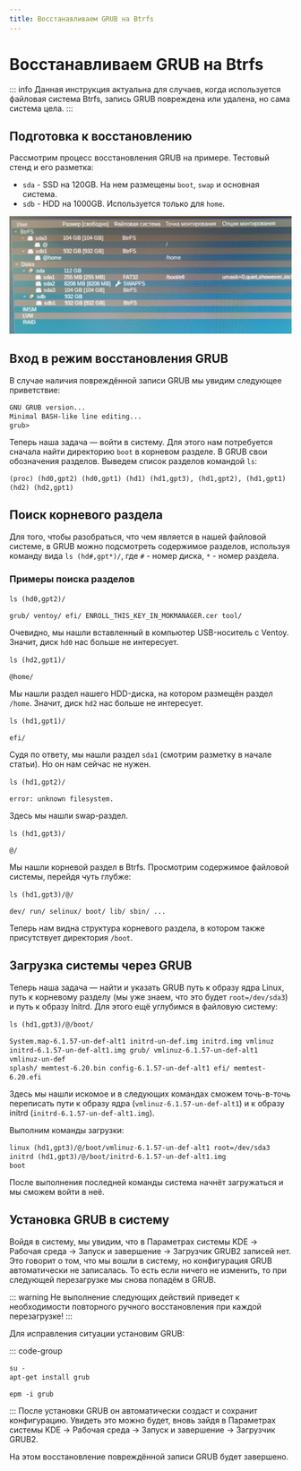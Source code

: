 ```yaml
---
title: Восстанавливаем GRUB на Btrfs
---
```


# Восстанавливаем GRUB на Btrfs

::: info
Данная инструкция актуальна для случаев, когда используется файловая система Btrfs, запись GRUB повреждена или удалена, но сама система цела.
:::

## Подготовка к восстановлению

Рассмотрим процесс восстановления GRUB на примере. Тестовый стенд и его разметка:

- `sda` - SSD на 120GB. На нем размещены `boot`, `swap` и основная система.
- `sdb` - HDD на 1000GB. Используется только для `home`.

![Схема разметки дисков](./img/IMG_20240426_113454_533_1.jpg)

## Вход в режим восстановления GRUB

В случае наличия повреждённой записи GRUB мы увидим следующее приветствие:

```shell
GNU GRUB version...
Minimal BASH-like line editing...
grub>
```

Теперь наша задача — войти в систему. Для этого нам потребуется сначала найти директорию `boot` в корневом разделе. В GRUB свои обозначения разделов. Выведем список разделов командой `ls`:

```
(proc) (hd0,gpt2) (hd0,gpt1) (hd1) (hd1,gpt3), (hd1,gpt2), (hd1,gpt1) (hd2) (hd2,gpt1)
```

## Поиск корневого раздела

Для того, чтобы разобраться, что чем является в нашей файловой системе, в GRUB можно подсмотреть содержимое разделов, используя команду вида `ls (hd#,gpt*)/`, где `#` - номер диска, `*` - номер раздела.

### Примеры поиска разделов

`ls (hd0,gpt2)/`

```
grub/ ventoy/ efi/ ENROLL_THIS_KEY_IN_MOKMANAGER.cer tool/
```

Очевидно, мы нашли вставленный в компьютер USB-носитель с Ventoy. Значит, диск `hd0` нас больше не интересует.

`ls (hd2,gpt1)/`

```
@home/
```

Мы нашли раздел нашего HDD-диска, на котором размещён раздел `/home`. Значит, диск `hd2` нас больше не интересует.

`ls (hd1,gpt1)/`

```
efi/
```

Судя по ответу, мы нашли раздел `sda1` (смотрим разметку в начале статьи). Но он нам сейчас не нужен.

`ls (hd1,gpt2)/`

```
error: unknown filesystem.
```

Здесь мы нашли swap-раздел.

`ls (hd1,gpt3)/`

```
@/
```

Мы нашли корневой раздел в Btrfs. Просмотрим содержимое файловой системы, перейдя чуть глубже:

`ls (hd1,gpt3)/@/`

```
dev/ run/ selinux/ boot/ lib/ sbin/ ...
```

Теперь нам видна структура корневого раздела, в котором также присутствует директория `/boot`.

## Загрузка системы через GRUB

Теперь наша задача — найти и указать GRUB путь к образу ядра Linux, путь к корневому разделу (мы уже знаем, что это будет `root=/dev/sda3`) и путь к образу Initrd. Для этого ещё углубимся в файловую систему:

`ls (hd1,gpt3)/@/boot/`

```
System.map-6.1.57-un-def-alt1 initrd-un-def.img initrd.img vmlinuz
initrd-6.1.57-un-def-alt1.img grub/ vmlinuz-6.1.57-un-def-alt1 vmlinuz-un-def
splash/ memtest-6.20.bin config-6.1.57-un-def-alt1 efi/ memtest-6.20.efi
```

Здесь мы нашли искомое и в следующих командах сможем точь-в-точь переписать пути к образу ядра (`vmlinuz-6.1.57-un-def-alt1`) и к образу initrd (`initrd-6.1.57-un-def-alt1.img`).

Выполним команды загрузки:

```
linux (hd1,gpt3)/@/boot/vmlinuz-6.1.57-un-def-alt1 root=/dev/sda3
initrd (hd1,gpt3)/@/boot/initrd-6.1.57-un-def-alt1.img
boot
```

После выполнения последней команды система начнёт загружаться и мы сможем войти в неё.

## Установка GRUB в систему

Войдя в систему, мы увидим, что в Параметрах системы KDE → Рабочая среда → Запуск и завершение → Загрузчик GRUB2 записей нет. Это говорит о том, что мы вошли в систему, но конфигурация GRUB автоматически не записалась. То есть если ничего не изменить, то при следующей перезагрузке мы снова попадём в GRUB.

::: warning
Не выполнение следующих действий приведет к необходимости повторного ручного восстановления при каждой перезагрузке!
:::

Для исправления ситуации установим GRUB:

::: code-group

```shell[apt-get]
su -
apt-get install grub
```

```shell[epm]
epm -i grub
```

:::
После установки GRUB он автоматически создаст и сохранит конфигурацию. Увидеть это можно будет, вновь зайдя в Параметрах системы KDE → Рабочая среда → Запуск и завершение → Загрузчик GRUB2.

На этом восстановление повреждённой записи GRUB будет завершено.

